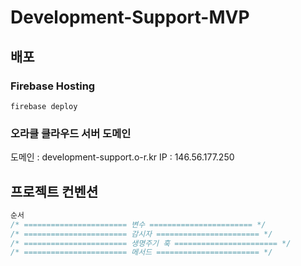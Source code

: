# Development-Support-MVP

## 배포

### Firebase Hosting

```shell
firebase deploy
```

### 오라클 클라우드 서버 도메인

도메인 : development-support.o-r.kr
IP : 146.56.177.250

## 프로젝트 컨벤션

```js
순서
/* ======================= 변수 ======================= */
/* ======================= 감시자 ======================= */
/* ======================= 생명주기 훅 ======================= */
/* ======================= 메서드 ======================= */
```
